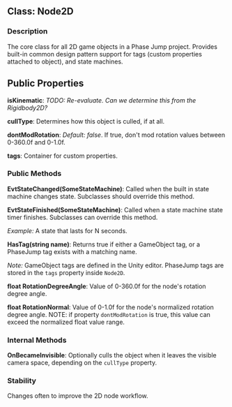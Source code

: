## Class: Node2D

### Description

The core class for all 2D game objects in a Phase Jump project. Provides built-in common design pattern support for tags (custom properties attached to object), and state machines.

## Public Properties

**isKinematic**: _TODO: Re-evaluate. Can we determine this from the Rigidbody2D?_

**cullType**: Determines how this object is culled, if at all.

**dontModRotation**: _Default: false_. If true, don't mod rotation values between 0-360.0f and 0-1.0f.

**tags**: Container for custom properties.

### Public Methods

**EvtStateChanged(SomeStateMachine)**: Called when the built in state machine changes state. Subclasses should override this method.

**EvtStateFinished(SomeStateMachine)**: Called when a state machine state timer finishes. Subclasses can override this method.

_Example:_ A state that lasts for N seconds.

**HasTag(string name)**: Returns true if either a GameObject tag, or a PhaseJump tag exists with a matching name.

_Note:_ GameObject tags are defined in the Unity editor. PhaseJump tags are stored in the `tags` property inside `Node2D`.

**float RotationDegreeAngle**: Value of 0-360.0f for the node's rotation degree angle.


**float RotationNormal**: Value of 0-1.0f for the node's normalized rotation degree angle. NOTE: if property `dontModRotation` is true, this value can exceed the normalized float value range.


### Internal Methods

**OnBecameInvisible**: Optionally culls the object when it leaves the visible camera space, depending on the `cullType` property.

### Stability

Changes often to improve the 2D node workflow.
